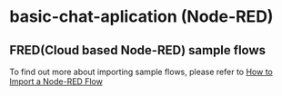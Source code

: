 # basic-chat-aplication (Node-RED)

## FRED(Cloud based Node-RED) sample flows
To find out more about importing sample flows, please refer to [How to Import a Node-RED Flow](http://developers.sensetecnic.com/article/how-to-import-a-node-red-flow/)
